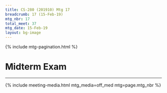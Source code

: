 ```yaml
---
title: CS-280 (201910) Mtg 17
breadcrumb: 17 (15-Feb-19)
mtg_nbr: 17
total_meet: 37
mtg_date: 15-Feb-19
layout: bg-image
---
```

{% include mtg-pagination.html %}
<h1 class="text-center">Midterm Exam</h1>
<hr />
{% include meeting-media.html mtg_media=off_med mtg=page.mtg_nbr %}
